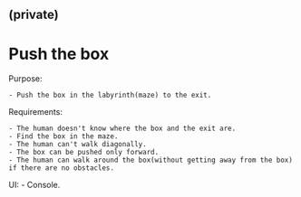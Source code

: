## (private)

# Push the box

  Purpose:

	- Push the box in the labyrinth(maze) to the exit.
  
  Requirements: 
 
	- The human doesn't know where the box and the exit are.
	- Find the box in the maze.
	- The human can't walk diagonally.
	- The box can be pushed only forward.
	- The human can walk around the box(without getting away from the box) if there are no obstacles.
	
  UI:
  	- Console.

